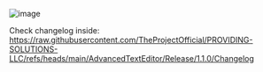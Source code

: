 ![image](https://github.com/user-attachments/assets/10747f54-493c-475d-a894-563f95b3f3ec)

Check changelog inside: https://raw.githubusercontent.com/TheProjectOfficial/PROVIDING-SOLUTIONS-LLC/refs/heads/main/AdvancedTextEditor/Release/1.1.0/Changelog
